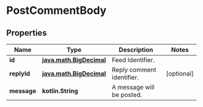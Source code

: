 
# PostCommentBody

## Properties
Name | Type | Description | Notes
------------ | ------------- | ------------- | -------------
**id** | [**java.math.BigDecimal**](java.math.BigDecimal.md) | Feed Identifier. | 
**replyId** | [**java.math.BigDecimal**](java.math.BigDecimal.md) | Reply comment identifier. |  [optional]
**message** | **kotlin.String** | A message will be posted. | 



